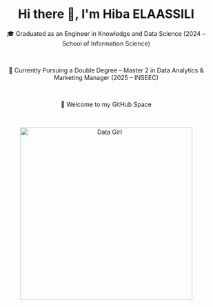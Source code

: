 <h1 align="center">Hi there 👋, I'm Hiba ELAASSILI</h1>

<p align="center">
  🎓 Graduated as an Engineer in Knowledge and Data Science (2024 – School of Information Science)  
</p>
<br>
<p align="center">
  📍 Currently Pursuing a Double Degree – Master 2 in Data Analytics & Marketing Manager (2025 – INSEEC)  
</p>
<br>
<p align="center">
  🌿 Welcome to my GitHub Space 
</p>
<br>
<p align="center">
  <img src="https://i.pinimg.com/736x/3a/37/5e/3a375ebc0fb5e745318f5c82cbafb6b5.jpg" alt="Data Girl" height="400"/>
</p>
